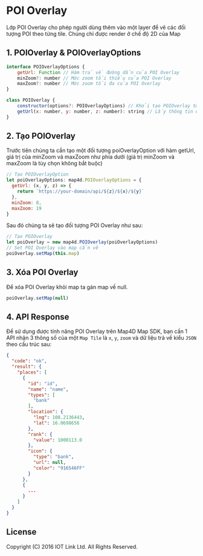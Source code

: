 # POI Overlay

Lớp POI Overlay cho phép người dùng thêm vào một layer để vẽ các đối tượng POI theo từng tile. Chúng chỉ được render ở chế độ 2D của Map

## 1. POIOverlay & POIOverlayOptions

```javascript
interface POIOverlayOptions {
    getUrl: Function // Hàm trả về đường dẫn của POI Overlay
    minZoom?: number // Mức zoom tối thiểu của POI Overlay
    maxZoom?: number // Mức zoom tối đa của POI Overlay
}
````

```javascript
class POIOverlay {
    constructor(options?: POIOverlayOptions) // Khởi tạo POIOverlay từ POIOverlayOptions
    getUrl(x: number, y: number, z: number): string // Lấy thông tin đường dẫn của POI theo TileCoordinate
}
```

## 2. Tạo POIOverlay
Trước tiên chúng ta cần tạo một đối tượng poiOverlayOption với hàm getUrl, giá trị của minZoom và maxZoom như phía dưới (giá trị minZoom và maxZoom là tùy chọn không bắt buộc)

```javascript
// Tạo POIOverlayOption
let poiOverlayOptions: map4d.POIOverlayOptions = {
  getUrl: (x, y, z) => {
    return `https://your-domain/api/${z}/${x}/${y}`
  },
  minZoom: 8,
  maxZoom: 19
}
```

Sau đó chúng ta sẽ tạo đối tượng POI Overlay như sau:

```javascript
// Tạo POIOverlay
let poiOverlay = new map4d.POIOverlay(poiOverlayOptions)
// Set POI Overlay vào map cần vẽ
poiOverlay.setMap(this.map)
```

## 3. Xóa POI Overlay

Để xóa POI Overlay khỏi map ta gán map về null.

```javascript
poiOverlay.setMap(null)
```

## 4. API Response
Để sử dụng được tính năng POI Overlay trên Map4D Map SDK, bạn cần 1 API nhận 3 thông số của một `Map Tile` là `x`, `y`, `zoom` và dữ liệu trả về kiểu `JSON` theo cấu trúc sau:

```json
{
  "code": "ok",
  "result": {
    "places": [
      {
        "id": "id",
        "name": "name",
        "types": [
          "bank"
        ],
        "location": {
          "lng": 108.2136443,
          "lat": 16.0698656
        },
        "rank": {
          "value": 1000113.0
        },
        "icon": {
          "type": "bank",
          "url": null,
          "color": "916546FF"
        }
      },
      {
        ...
      }
    ]
  }
}
```

License
-------

Copyright (C) 2016 IOT Link Ltd. All Rights Reserved.
